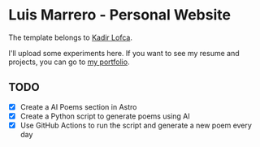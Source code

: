 # Luis Marrero - Personal Website

The template belongs to [Kadir Lofca](https://github.com/kadirlofca).

I'll upload some experiments here. If you want to see my resume and projects, you can go to [my portfolio](https://luismarrer.github.io/en/).

## TODO

- [X] Create a AI Poems section in Astro
- [X] Create a Python script to generate poems using AI
- [X] Use GitHub Actions to run the script and generate a new poem every day
